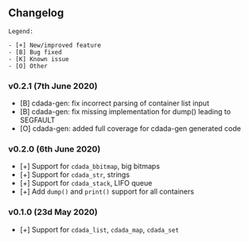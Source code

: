 ## Changelog

```
Legend:

- [+] New/improved feature
- [B] Bug fixed
- [K] Known issue
- [O] Other
```

### v0.2.1 (7th June 2020)

- [B] cdada-gen: fix incorrect parsing of container list input
- [B] cdada-gen: fix missing implementation for dump() leading to SEGFAULT
- [O] cdada-gen: added full coverage for cdada-gen generated code

### v0.2.0 (6th June 2020)

- [+] Support for `cdada_bbitmap`, big bitmaps
- [+] Support for `cdada_str`, strings
- [+] Support for `cdada_stack`, LIFO queue
- [+] Add `dump()` and `print()` support for all containers

### v0.1.0 (23d May 2020)

- [+] Support for `cdada_list`, `cdada_map`, `cdada_set`
